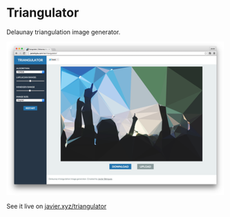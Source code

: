 Triangulator
============

Delaunay triangulation image generator.

![Delaunay Triangulator by javierbyte](/docs/triangulator.png)

See it live on [javier.xyz/triangulator](http://javier.xyz/triangulator/)
